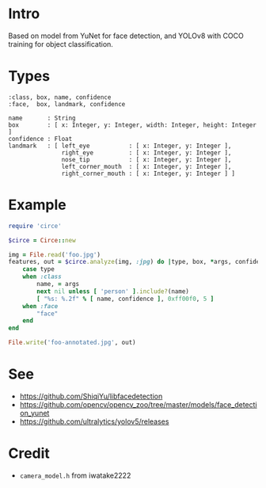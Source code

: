# Intro

Based on model from YuNet for face detection, and YOLOv8 with COCO training
for object classification.


# Types

~~~
:class, box, name, confidence
:face,  box, landmark, confidence

name       : String
box        : [ x: Integer, y: Integer, width: Integer, height: Integer ]
confidence : Float
landmark   : [ left_eye           : [ x: Integer, y: Integer ],
               right_eye          : [ x: Integer, y: Integer ],
               nose_tip           : [ x: Integer, y: Integer ],
               left_corner_mouth  : [ x: Integer, y: Integer ],
               right_corner_mouth : [ x: Integer, y: Integer ] ]
~~~

# Example

~~~ruby
require 'circe'

$circe = Circe::new

img = File.read('foo.jpg')
features, out = $circe.analyze(img, :jpg) do |type, box, *args, confidence|
    case type
    when :class
        name, = args
        next nil unless [ 'person' ].include?(name)
        [ "%s: %.2f" % [ name, confidence ], 0xff00f0, 5 ]
    when :face
        "face"
    end
end

File.write('foo-annotated.jpg', out)
~~~

# See

* https://github.com/ShiqiYu/libfacedetection
* https://github.com/opencv/opencv_zoo/tree/master/models/face_detection_yunet
* https://github.com/ultralytics/yolov5/releases

# Credit

* `camera_model.h` from iwatake2222
